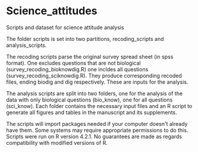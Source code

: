 # Science_attitudes
 Scripts and dataset for science attitude analysis
 
 The folder scripts is set into two partitions, recoding_scripts and analysis_scripts.  
 
 The recoding scripts parse the original survey spread sheet (in spss format).  One excludes questions that are not biological (survey_recoding_bioknowdig.R) one incldes all questions (survey_recoding_sciknowdig.R).  They produce corresponding recoded files, ending biodig and dig respectively.  These are inputs for the analysis.
 
 The analysis scripts are split into two folders, one for the analysis of the data with only biological questions (bio_know), one for all questions (sci_know).  Each folder contains the necessary input files and an R script to generate all figures and tables in the manuscript and its supplements.
 
 The scripts will import packages needed if your computer doesn't already have them.  Some systems may require appropriate permissions to do this.  Scripts were run on R version 4.2.1.  No guarantees are made as regards compatibility with modified versions of R.

